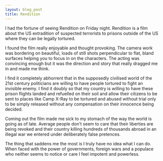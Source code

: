 ```yaml
---
layout: blog_post
title: Rendition
---
```

I had the fortune of seeing Rendition on Friday night. Rendition is a film about the US extradition of suspected terrorists to prisons outside of the US where they can be legally tortured.

I found the film really enjoyable and thought provoking. The camera work was bordering on beautiful, loads of still shots perpendicular to flat, bland surfaces helping you to focus in on the characters. The acting was convincing enough but it was the direction and story that really dragged me in and made me think.

I find it completely abhorrent that in the supposedly civilised world of the 21st century politicians are willing to have people tortured to fight an invisible enemy. I find it doubly so that my country is willing to have these prison flights landed and refuelled on their soil and allow their citizens to be sent to places like Camp X-Ray to be tortured and abused without trial only to be simply released without any compensation on their innocence being decided.

Coming out the film made me sick to my stomach of the way the world is going as of late. Average people don't seem to care that their liberties are being revoked and their country killing hundreds of thousands abroad in an illegal war we entered under deliberately false pretences.

The thing that saddens me the most is I truly have no idea what I can do. When faced with the power of governments, foreign wars and a populace who neither seems to notice or care I feel impotent and powerless.
